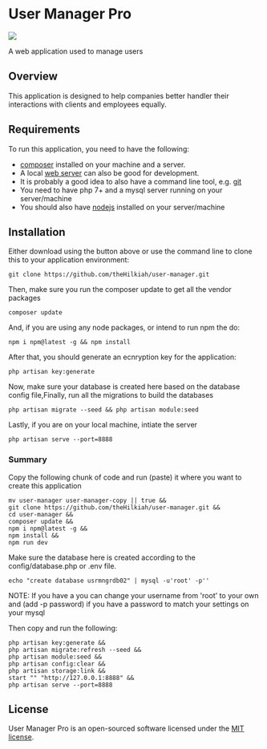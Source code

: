 # User Manager Pro

<p style="text-center">
<img src="//placehold.it/128X128?text=UsrMgrPro">
</p>

A web application used to manage users

## Overview
This application is designed to help companies better handler their interactions with clients and employees equally.

## Requirements
To run this application, you need to have the following:
 - [composer](https://getcomposer.org/download/) installed on your machine and a server.
 - A local [web server](http://www.wampserver.com/en/) can also be good for development.
 - It is probably a good idea to also have a command line tool, e.g. [git](https://git-scm.com/)
 - You need to have php 7+ and a mysql server running on your server/machine
 - You should also have [nodejs](https://nodejs.org/en/download/) installed on your server/machine

## Installation

Either download using the button above or use the command line to clone this to your application environment:

    git clone https://github.com/theHilkiah/user-manager.git

Then, make sure you run the composer update to get all the vendor packages

    composer update

And, if you are using any node packages, or intend to run npm the do:

    npm i npm@latest -g && npm install

After that, you should generate an ecnryption key for the application:

    php artisan key:generate

Now, make sure your database is created here based on the database config file,Finally, run all the migrations to build the databases

    php artisan migrate --seed && php artisan module:seed

Lastly, if you are on your local machine, intiate the server

    php artisan serve --port=8888

### Summary
Copy the following chunk of code and run (paste) it where you want to create this application

    mv user-manager user-manager-copy || true &&
    git clone https://github.com/theHilkiah/user-manager.git &&
    cd user-manager &&
    composer update &&
    npm i npm@latest -g &&
    npm install &&
    npm run dev

Make sure the database here is created according to the config/database.php or .env file.

    echo "create database usrmngrdb02" | mysql -u'root' -p''

NOTE: If you have a you can change your username from 'root' to your own and (add -p password) if you have a password to match your settings on your mysql

Then copy and run the following:

    php artisan key:generate &&
    php artisan migrate:refresh --seed &&
    php artisan module:seed &&
    php artisan config:clear &&
    php artisan storage:link &&
    start "" "http://127.0.0.1:8888" &&
    php artisan serve --port=8888

## License
User Manager Pro is an open-sourced software licensed under the [MIT license](https://opensource.org/licenses/MIT).
